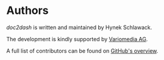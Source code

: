 # Authors

_doc2dash_ is written and maintained by Hynek Schlawack.

The development is kindly supported by [Variomedia AG](https://www.variomedia.de/).

A full list of contributors can be found on [GitHub's overview](https://github.com/hynek/doc2dash/graphs/contributors).
